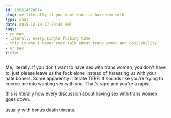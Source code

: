 ```yaml
---
id: 135514370574
slug: me-literally-if-you-dont-want-to-have-sex-with
type: chat
date: 2015-12-19 17:29:44 GMT
tags:
- convos
- literally every single fucking time
- this is why i never ever talk about trans women and desirability
- or sex
title: ''
---
```

Me, literally: If you don't want to have sex with trans women, you don't have to, just please leave us the fuck alone instead of harassing us with your hate boners.
Some apparently illiterate TERF: It sounds like you're trying to coerce me into wanting sex with you. That's rape and you're a rapist.<p>this is literally how every discussion about having sex with trans women goes down.<br/><br/>usually with bonus death threats. </p>
